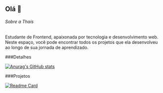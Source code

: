 ## Olá 👋

###### Sobre a Thaís

 Estudante de Frontend, apaixonada por tecnologia e desenvolvimento web. Neste espaço, você pode encontrar todos os projetos que ela desenvolveu ao longo de sua jornada de aprendizado. 

###Detalhes

[![Anurag's GitHub stats](https://github-readme-stats.vercel.app/api?username=TSCarol&show_icons=true&theme=dark)](https://github.com/anuraghazra/github-readme-stata)

###Projetos 

[![Readme Card](https://github-readme-stats.vercel.app/api/pin/?username=TSCarol&repo=TSCarol.github.io&theme=dark)](https://github.com/anuraghazra/github-readme-stats)
